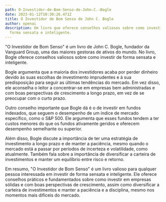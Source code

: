 ```yaml
---
path: O-Investidor-de-Bom-Senso-de-John-C.-Bogle
date: 2023-01-12T10:30:26.471Z
title: O Investidor de Bom Senso de John C. Bogle
author: openai
description: Um livro que oferece conselhos valiosos sobre como investir de
  forma sensata e inteligente.
---
```

"O Investidor de Bom Senso" é um livro de John C. Bogle, fundador da Vanguard Group, uma das maiores gestoras de ativos do mundo. No livro, Bogle oferece conselhos valiosos sobre como investir de forma sensata e inteligente.

Bogle argumenta que a maioria dos investidores acaba por perder dinheiro devido às suas escolhas de investimento imprudentes e à sua predisposição para seguir as últimas tendências do mercado. Em vez disso, ele aconselha o leitor a concentrar-se em empresas bem administradas e com boas perspectivas de crescimento a longo prazo, em vez de se preocupar com o curto prazo.

Outro conselho importante que Bogle dá é o de investir em fundos indexados, que seguem o desempenho de um índice de mercado específico, como o S&P 500. Ele argumenta que esses fundos tendem a ter custos menores do que os fundos ativamente geridos e oferecem desempenho semelhante ou superior.

Além disso, Bogle discute a importância de ter uma estratégia de investimento a longo prazo e de manter a paciência, mesmo quando o mercado está a passar por períodos de incerteza e volatilidade, como atualmente. Também fala sobre a importância de diversificar a carteira de investimentos e manter um equilíbrio entre risco e retorno.

Em resumo, "O Investidor de Bom Senso" é um livro valioso para qualquer pessoa interessada em investir de forma sensata e inteligente. Ele oferece conselhos práticos e fundamentados sobre como investir em empresas sólidas e com boas perspectivas de crescimento, assim como diversificar a carteira de investimentos e manter a paciência e a disciplina, mesmo nos momentos mais difíceis do mercado.
